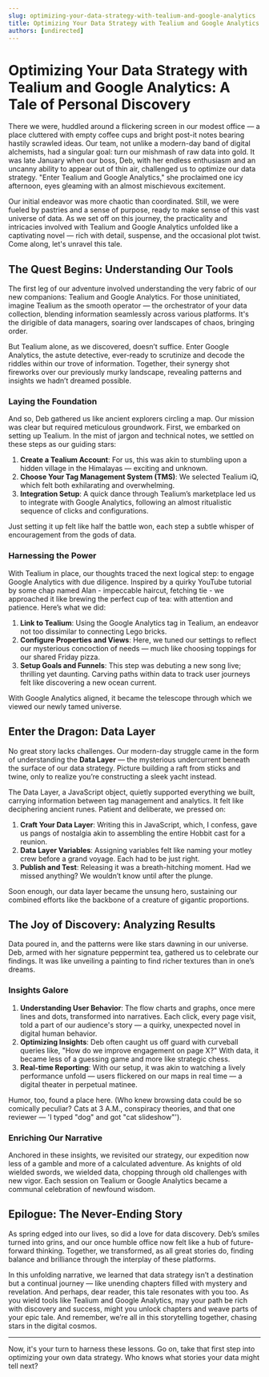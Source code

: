 ```yaml
---
slug: optimizing-your-data-strategy-with-tealium-and-google-analytics
title: Optimizing Your Data Strategy with Tealium and Google Analytics
authors: [undirected]
---
```



# Optimizing Your Data Strategy with Tealium and Google Analytics: A Tale of Personal Discovery

There we were, huddled around a flickering screen in our modest office — a place cluttered with empty coffee cups and bright post-it notes bearing hastily scrawled ideas. Our team, not unlike a modern-day band of digital alchemists, had a singular goal: turn our mishmash of raw data into gold. It was late January when our boss, Deb, with her endless enthusiasm and an uncanny ability to appear out of thin air, challenged us to optimize our data strategy. "Enter Tealium and Google Analytics," she proclaimed one icy afternoon, eyes gleaming with an almost mischievous excitement.

Our initial endeavor was more chaotic than coordinated. Still, we were fueled by pastries and a sense of purpose, ready to make sense of this vast universe of data. As we set off on this journey, the practicality and intricacies involved with Tealium and Google Analytics unfolded like a captivating novel — rich with detail, suspense, and the occasional plot twist. Come along, let's unravel this tale. 

## The Quest Begins: Understanding Our Tools

The first leg of our adventure involved understanding the very fabric of our new companions: Tealium and Google Analytics. For those uninitiated, imagine Tealium as the smooth operator — the orchestrator of your data collection, blending information seamlessly across various platforms. It's the dirigible of data managers, soaring over landscapes of chaos, bringing order.

But Tealium alone, as we discovered, doesn’t suffice. Enter Google Analytics, the astute detective, ever-ready to scrutinize and decode the riddles within our trove of information. Together, their synergy shot fireworks over our previously murky landscape, revealing patterns and insights we hadn’t dreamed possible.

### Laying the Foundation

And so, Deb gathered us like ancient explorers circling a map. Our mission was clear but required meticulous groundwork. First, we embarked on setting up Tealium. In the mist of jargon and technical notes, we settled on these steps as our guiding stars:

1. **Create a Tealium Account**: For us, this was akin to stumbling upon a hidden village in the Himalayas — exciting and unknown.
2. **Choose Your Tag Management System (TMS)**: We selected Tealium iQ, which felt both exhilarating and overwhelming.
3. **Integration Setup**: A quick dance through Tealium’s marketplace led us to integrate with Google Analytics, following an almost ritualistic sequence of clicks and configurations.

Just setting it up felt like half the battle won, each step a subtle whisper of encouragement from the gods of data.

### Harnessing the Power

With Tealium in place, our thoughts traced the next logical step: to engage Google Analytics with due diligence. Inspired by a quirky YouTube tutorial by some chap named Alan - impeccable haircut, fetching tie - we approached it like brewing the perfect cup of tea: with attention and patience. Here’s what we did:

1. **Link to Tealium**: Using the Google Analytics tag in Tealium, an endeavor not too dissimilar to connecting Lego bricks.
2. **Configure Properties and Views**: Here, we tuned our settings to reflect our mysterious concoction of needs — much like choosing toppings for our shared Friday pizza.
3. **Setup Goals and Funnels**: This step was debuting a new song live; thrilling yet daunting. Carving paths within data to track user journeys felt like discovering a new ocean current.

With Google Analytics aligned, it became the telescope through which we viewed our newly tamed universe.

## Enter the Dragon: Data Layer

No great story lacks challenges. Our modern-day struggle came in the form of understanding the **Data Layer** — the mysterious undercurrent beneath the surface of our data strategy. Picture building a raft from sticks and twine, only to realize you’re constructing a sleek yacht instead.

The Data Layer, a JavaScript object, quietly supported everything we built, carrying information between tag management and analytics. It felt like deciphering ancient runes. Patient and deliberate, we pressed on:

1. **Craft Your Data Layer**: Writing this in JavaScript, which, I confess, gave us pangs of nostalgia akin to assembling the entire Hobbit cast for a reunion.
2. **Data Layer Variables**: Assigning variables felt like naming your motley crew before a grand voyage. Each had to be just right.
3. **Publish and Test**: Releasing it was a breath-hitching moment. Had we missed anything? We wouldn’t know until after the plunge.

Soon enough, our data layer became the unsung hero, sustaining our combined efforts like the backbone of a creature of gigantic proportions.

## The Joy of Discovery: Analyzing Results

Data poured in, and the patterns were like stars dawning in our universe. Deb, armed with her signature peppermint tea, gathered us to celebrate our findings. It was like unveiling a painting to find richer textures than in one’s dreams.

### Insights Galore

1. **Understanding User Behavior**: The flow charts and graphs, once mere lines and dots, transformed into narratives. Each click, every page visit, told a part of our audience's story — a quirky, unexpected novel in digital human behavior.
2. **Optimizing Insights**: Deb often caught us off guard with curveball queries like, "How do we improve engagement on page X?" With data, it became less of a guessing game and more like strategic chess.
3. **Real-time Reporting**: With our setup, it was akin to watching a lively performance unfold — users flickered on our maps in real time — a digital theater in perpetual matinee.

Humor, too, found a place here. (Who knew browsing data could be so comically peculiar? Cats at 3 A.M., conspiracy theories, and that one reviewer — 'I typed "dog" and got "cat slideshow"').

### Enriching Our Narrative

Anchored in these insights, we revisited our strategy, our expedition now less of a gamble and more of a calculated adventure. As knights of old wielded swords, we wielded data, chopping through old challenges with new vigor. Each session on Tealium or Google Analytics became a communal celebration of newfound wisdom.

## Epilogue: The Never-Ending Story

As spring edged into our lives, so did a love for data discovery. Deb’s smiles turned into grins, and our once humble office now felt like a hub of future-forward thinking. Together, we transformed, as all great stories do, finding balance and brilliance through the interplay of these platforms.

In this unfolding narrative, we learned that data strategy isn’t a destination but a continual journey — like unending chapters filled with mystery and revelation. And perhaps, dear reader, this tale resonates with you too. As you wield tools like Tealium and Google Analytics, may your path be rich with discovery and success, might you unlock chapters and weave parts of your epic tale. And remember, we’re all in this storytelling together, chasing stars in the digital cosmos. 

---

Now, it's your turn to harness these lessons. Go on, take that first step into optimizing your own data strategy. Who knows what stories your data might tell next?